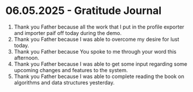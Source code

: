 # 06.05.2025 - Gratitude Journal

1. Thank you Father because all the work that I put in the profile exporter and importer paif off today during the demo.
2. Thank you Father because I was able to overcome my desire for lust today.
3. Thank you Father because You spoke to me through your word this afternoon.
4. Thank you Father because I was able to get some input regarding some upcoming changes and features to the system.
5. Thank you Father because I was able to complete reading the book on algorithms and data structures yesterday.
